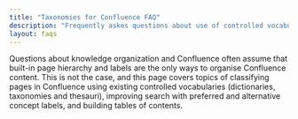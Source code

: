 ```yaml
---
title: "Taxonomies for Confluence FAQ"
description: "Frequently askes questions about use of controlled vocabularies - dictionaries, taxonomies and thesauri - with Confluence."
layout: faqs
---
```


Questions about knowledge organization and Confluence often assume that built-in page hierarchy and labels are the only ways to organise Confluence content. This is not the case, and this page covers topics of classifying pages in Confluence using existing controlled vocabularies (dictionaries, taxonomies and thesauri), improving search with preferred and alternative concept labels, and building tables of contents.
